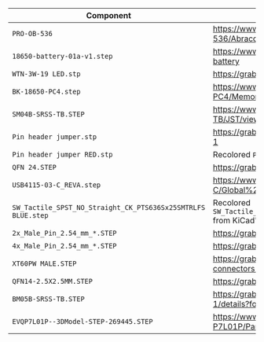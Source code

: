 | Component                                                    | Source                                                                                             |
|--------------------------------------------------------------|----------------------------------------------------------------------------------------------------|
| `PRO-OB-536`                                                 | https://www.snapeda.com/parts/PRO-OB-536/Abracon/view-part/                                        |
| `18650-battery-01a-v1.step`                                  | https://www.printables.com/model/54312-18650-battery                                               |
| `WTN-3W-19 LED.stp`                                          | https://grabcad.com/library/led-wtn-3w-19-1                                                        |
| `BK-18650-PC4.step`                                          | https://www.snapeda.com/parts/BK-18650-PC4/Memory%20Protection%20Devices/view-part/                |
| `SM04B-SRSS-TB.STEP`                                         | https://www.snapeda.com/parts/SM04B-SRSS-TB/JST/view-part/                                         |
| `Pin header jumper.stp`                                      | https://grabcad.com/library/2-54-pin-header-jumper-1                                               |
| `Pin header jumper RED.stp`                                  | Recolored `Pin header jumper.stp`                                                                  |
| `QFN 24.STEP`                                                | https://grabcad.com/library/qfn-24-1                                                               |
| `USB4115-03-C_REVA.step`                                     | https://www.snapeda.com/parts/USB4115-03-C/Global%20Connector%20Technology/view-part/              |
| `SW_Tactile_SPST_NO_Straight_CK_PTS636Sx25SMTRLFS BLUE.step` | Recolored `SW_Tactile_SPST_NO_Straight_CK_PTS636Sx25SMTRLFS.step` from KiCad's `Button_Switch_SMD` |
| `2x_Male_Pin_2.54_mm_*.STEP`                                 | https://grabcad.com/library/male-pin-2-54-mm-1                                                     |
| `4x_Male_Pin_2.54_mm_*.STEP`                                 | https://grabcad.com/library/male-pin-2-54-mm-1                                                     |
| `XT60PW MALE.STEP`                                           | https://grabcad.com/library/xt60pw-and-xt60-dc-connectors-1                                        |
| `QFN14-2.5X2.5MM.STEP`                                       | https://grabcad.com/library/qfn14-2-5x2-5mm-1                                                      |
| `BM05B-SRSS-TB.STEP`                                         | https://grabcad.com/library/jst-sh-smd-connectors-1/details?folder_id=3903826                      |
| `EVQP7L01P--3DModel-STEP-269445.STEP`                        | https://www.snapeda.com/parts/EVQ-P7L01P/Panasonic/view-part/                                      |
